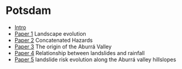 # Potsdam

* [Intro](/Presentaciones/00_intro.html)
* [Paper 1](/Presentaciones/01_LandscapeEvolution.html) Landscape evolution
* [Paper 2](/Presentaciones/02_ConcatenatedHazards.html) Concatenated Hazards
* [Paper 3](/Presentaciones/03_OriginAburraValley.html) The origin of the Aburrá Valley
* [Paper 4](/Presentaciones/04_Rainfall_Landslides.html) Relationship between landslides and rainfall
* [Paper 5](/Presentaciones/05_RiskEvolution.html) landslide risk evolution along the Aburrá valley hillslopes




